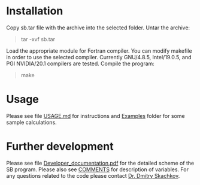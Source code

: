 
# Installation

Copy sb.tar file with the archive into the selected folder. Untar the archive:

> tar -xvf sb.tar

Load the appropriate module for Fortran compiler. You can modify makefile in order to use the selected compiler. Currently GNU/4.8.5, Intel/19.0.5, and PGI NVIDIA/20.1 compilers are tested. Compile the program:

> make
  

# Usage

Please see file [USAGE.md](USAGE.md) for instructions and [Examples](../Examples) folder for some sample calculations.

# Further development

Please see file [Developer_documentation.pdf](https://github.com/Dmitry-Skachkov/SB/blob/main/Docs/Devepoler_documentation.pdf) for the detailed scheme of the SB program. Please also see [COMMENTS](COMMENTS.md) for description of variables. For any questions related to the code please contact [Dr. Dmitry Skachkov](<mailto:dmitry.skachkov@DSedu.org?subject=SB code on GitHub>). 
